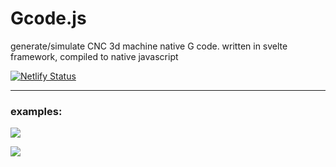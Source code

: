 # Gcode.js
generate/simulate CNC 3d machine native G code. written in svelte framework, compiled to native javascript

[![Netlify Status](https://api.netlify.com/api/v1/badges/d3b586d2-0267-4d34-b0ce-9e7e469b4c12/deploy-status)](https://app.netlify.com/sites/gcodejs/deploys)

-----

### examples:

![](https://user-images.githubusercontent.com/87947051/192314995-f13721cd-7ab1-4d2a-8778-83743220a596.png)

![](https://user-images.githubusercontent.com/87947051/192604807-aafbcf59-988b-49d5-9a6b-a1a8ba78cc21.png)
